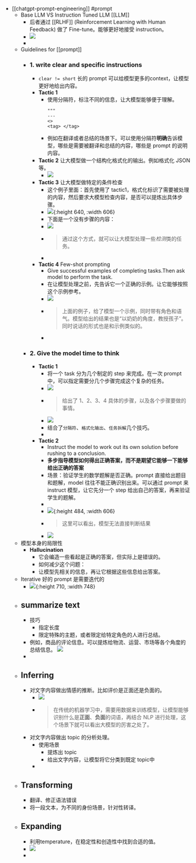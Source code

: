- [[chatgpt-prompt-engineering]] #prompt
	- Base LLM VS Instruction Tuned LLM [[LLM]]
		- 后者通过 [[RLHF]] (Reinforcement Learning with Human Feedback) 做了 Fine-tune。能够更好地接受 instruction。
		- ![](https://raw.githubusercontent.com/stillfox-lee/image/main/picgo/202311070827659.png)
		-
	- Guidelines for [[prompt]]
		- ### 1. write clear and specific instructions
			- `clear != short` 长的 prompt 可以给模型更多的context，让模型更好地给出内容。
			- **Tactic 1**
				- 使用分隔符，标注不同的信息，让大模型能够便于理解。
				  ```
				  """
				  ---
				  <>
				  <tag> </tag>
				  ```
				- 例如在翻译或者总结的场景下。可以使用分隔符**明确**告诉模型，哪些是需要被翻译和总结的内容，哪些是 prompt 的说明内容。
			- **Tactic 2** 让大模型做一个结构化格式化的输出。例如格式化 JSON 等。
				- ![](https://raw.githubusercontent.com/stillfox-lee/image/main/picgo/202311080927372.png)
			- **Tactic 3** 让大模型做特定的条件检查
				- 这个例子里面：首先使用了 tactic1，格式化标识了需要被处理的内容，然后要求大模型检查内容，是否可以提炼出具体步骤。
				- ![](https://raw.githubusercontent.com/stillfox-lee/image/main/picgo/202311080929143.png){:height 640, :width 606}
				- 下面是一个没有步骤的内容：
				- ![](https://raw.githubusercontent.com/stillfox-lee/image/main/picgo/202311080930985.png)
				- > 通过这个方式，就可以让大模型处理一些*检测*类的任务。
				-
			- **Tactic 4** Few-shot prompting
				- Give successful examples of completing tasks.Then ask model to perform the task.
				- 在让模型处理之前，先告诉它一个正确的示例。让它能够按照这个示例参考。
				- ![](https://raw.githubusercontent.com/stillfox-lee/image/main/picgo/202311090911825.png)
				- > 上面的例子，给了模型一个示例，同时带有角色和语气。模型给出的结果也是“以奶奶的角度，教授孩子”。同时说话的形式也是和示例类似的。
				-
		- ### 2. Give the model time to think
			- **Tactic 1**
				- 将一个 task 分为几个制定的 step 来完成。在一次 prompt 中，可以指定需要分几个步骤完成这个复杂的任务。
				- ![](https://raw.githubusercontent.com/stillfox-lee/image/main/picgo/202311090910415.png)
				- > 给出了 1、2、3、4 具体的步骤，以及各个步骤要做的事情。
				- ![](https://raw.githubusercontent.com/stillfox-lee/image/main/picgo/202311090914942.png)
				- 结合了`分隔符`、`格式化输出`、`任务拆解`几个技巧。
				-
			- **Tactic 2**
				- Instruct the model to work out its own solution before rushing to a conclusion.
				- **多步指导模型如何得出正确答案，而不是期望它能够一下能够给出正确的答案**
				- 场景：验证学生的数学题解是否正确。prompt 直接给出题目和题解，model 往往不能正确识别出来。可以通过 prompt 来 instruct 模型，让它先分一个 step 给出自己的答案，再来验证学生的题解。
				-
				- ![](https://raw.githubusercontent.com/stillfox-lee/image/main/picgo/202311090939585.png){:height 484, :width 606}
				- > 这里可以看出，模型无法直接判断结果
				- ![](https://raw.githubusercontent.com/stillfox-lee/image/main/picgo/202311090952706.png)
	- 模型本身的局限性
		- **Hallucination**
			- 它会编造一些看起是正确的答案，但实际上是错误的。
			- 如何减少这个问题：
			- 让模型先相关的信息，再让它根据这些信息给出答案。
	- Iterative 好的 prompt 是需要迭代的
		- ![](https://raw.githubusercontent.com/stillfox-lee/image/main/picgo/202305120928099.png){:height 710, :width 748}
	- ## summarize text
		- 技巧
			- 指定长度
			- 限定特殊的主题，或者限定给特定角色的人进行总结。
		- 例如，商品的评论信息。可以提炼给物流、运营、市场等各个角度的总结信息。
		  ![](https://raw.githubusercontent.com/stillfox-lee/image/main/picgo/202311100934120.png)
		-
	- ## Inferring
		- 对文字内容做出情感的推断。比如评价是正面还是负面的。
			- ![](https://raw.githubusercontent.com/stillfox-lee/image/main/picgo/202311160924975.png)
			- > 在传统的机器学习中，需要用数据来训练模型，让模型能够识别什么是**正面**、**负面**的词语，再结合 NLP 进行处理，这个场景下就可以看出大模型的厉害之处了。
		- 对文字内容做出 topic 的分析处理。
			- 使用场景
				- 提炼出 topic
				- 给出文字内容，让模型将它分类到既定 topic中
			-
	- ## Transforming
		- 翻译、修正语法错误
		- 将一段文本，为不同的身份场景，针对性转译。
	- ## Expanding
		- 利用temperature，在稳定性和创造性中找到合适的值。
		- ![](https://raw.githubusercontent.com/stillfox-lee/image/main/picgo/202312080911536.png)
		-